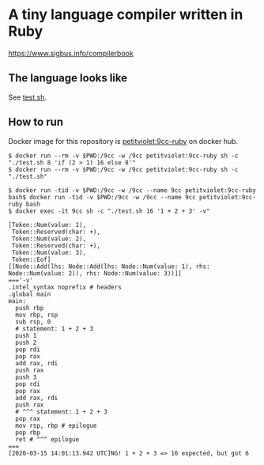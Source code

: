 # A tiny language compiler written in Ruby

https://www.sigbus.info/compilerbook

## The language looks like

See [test.sh](./test.sh).

## How to run

Docker image for this repository is [petitviolet:9cc-ruby](https://hub.docker.com/r/petitviolet/9cc-ruby) on docker hub.

```console
$ docker run --rm -v $PWD:/9cc -w /9cc petitviolet:9cc-ruby sh -c "./test.sh 8 'if (2 > 1) 16 else 8'"
$ docker run --rm -v $PWD:/9cc -w /9cc petitviolet:9cc-ruby sh -c "./test.sh"
```

```console
$ docker run -tid -v $PWD:/9cc -w /9cc --name 9cc petitviolet:9cc-ruby bash$ docker run -tid -v $PWD:/9cc -w /9cc --name 9cc petitviolet:9cc-ruby bash
$ docker exec -it 9cc sh -c "./test.sh 16 '1 + 2 + 3' -v"

[Token::Num(value: 1),
 Token::Reserved(char: +),
 Token::Num(value: 2),
 Token::Reserved(char: +),
 Token::Num(value: 3),
 Token::Eof]
[[Node::Add(lhs: Node::Add(lhs: Node::Num(value: 1), rhs: Node::Num(value: 2)), rhs: Node::Num(value: 3))]]
==='-v'
.intel_syntax noprefix # headers
.global main
main:
  push rbp
  mov rbp, rsp
  sub rsp, 0
  # statement: 1 + 2 + 3
  push 1
  push 2
  pop rdi
  pop rax
  add rax, rdi
  push rax
  push 3
  pop rdi
  pop rax
  add rax, rdi
  push rax
  # ^^^ statement: 1 + 2 + 3
  pop rax
  mov rsp, rbp # epilogue
  pop rbp
  ret # ^^^ epilogue
===
[2020-03-15 14:01:13.942 UTC]NG! 1 + 2 + 3 => 16 expected, but got 6
```
